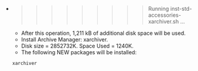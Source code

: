 * >>>>>>>>> Running inst-std-accessories-xarchiver.sh ...
  * After this operation, 1,211 kB of additional disk space will be used.
  * Install Archive Manager: xarchiver.
  * Disk size = 2852732K. Space Used = 1240K.
  * The following NEW packages will be installed:
  ```bash
  xarchiver
  ```

